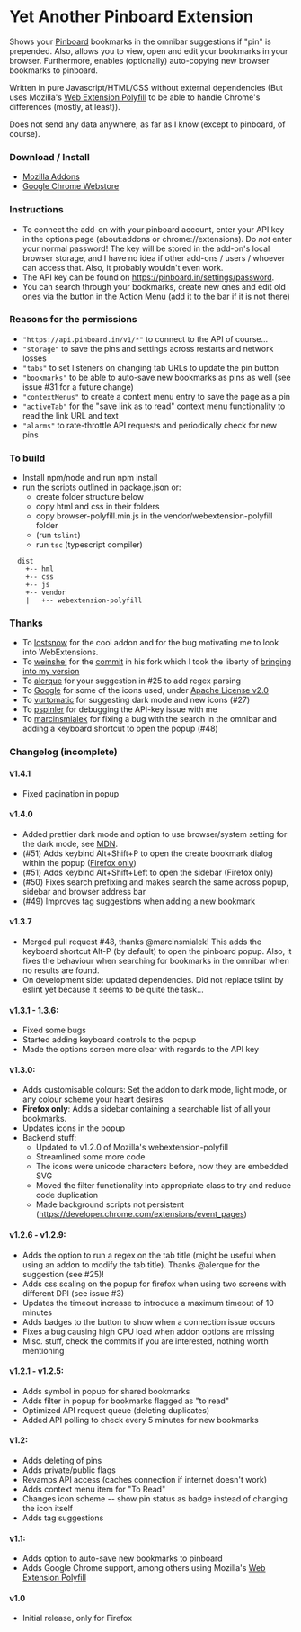 # Yet Another Pinboard Extension
Shows your [Pinboard](https://pinboard.in) bookmarks in the omnibar suggestions if "pin" is prepended.
Also, allows you to view, open and edit your bookmarks in your browser.
Furthermore, enables (optionally) auto-copying new browser bookmarks to pinboard.

Written in pure Javascript/HTML/CSS without external dependencies (But uses Mozilla's [Web Extension Polyfill](https://github.com/mozilla/webextension-polyfill) to be able to handle Chrome's differences (mostly, at least)). 

Does not send any data anywhere, as far as I know (except to pinboard, of course).

### Download / Install
* [Mozilla Addons](https://addons.mozilla.org/en-US/firefox/addon/yet-another-pinboard-extension/)
* [Google Chrome Webstore](https://chrome.google.com/webstore/detail/yet-another-pinboard-exte/dbjklnfejfpbamlcgcpmclkhbodmmbko)

### Instructions
* To connect the add-on with your pinboard account, enter your API key in the options page (about:addons or chrome://extensions). Do *not* enter your normal password! The key will be stored in the add-on's local browser storage, and I have no idea if other add-ons / users / whoever can access that. Also, it probably wouldn't even work.
* The API key can be found on https://pinboard.in/settings/password.
* You can search through your bookmarks, create new ones and edit old ones via the button in the Action Menu (add it to the bar if it is not there)

### Reasons for the permissions
* `"https://api.pinboard.in/v1/*"` to connect to the API of course...
* `"storage"` to save the pins and settings across restarts and network losses
* `"tabs"` to set listeners on changing tab URLs to update the pin button
* `"bookmarks"` to be able to auto-save new bookmarks as pins as well (see issue #31 for a future change)
* `"contextMenus"` to create a context menu entry to save the page as a pin
* `"activeTab"` for the "save link as to read" context menu functionality to read the link URL and text
* `"alarms"` to rate-throttle API requests and periodically check for new pins

### To build
* Install npm/node and run npm install
* run the scripts outlined in package.json or:
  * create folder structure below
  * copy html and css in their folders
  * copy browser-polyfill.min.js in the vendor/webextension-polyfill folder
  * (run `tslint`)
  * run `tsc` (typescript compiler)
```
  dist
    +-- hml
    +-- css
    +-- js
    +-- vendor
    |   +-- webextension-polyfill
  ```
### Thanks
* To [lostsnow](https://github.com/lostsnow/pinboard-firefox) for the cool addon and for the bug motivating me to look into WebExtensions.
* To [weinshel](https://github.com/weinshel) for the [commit](https://github.com/seeba8/yet-another-pinboard-extension/commit/3a2c969389d40c357646d0ce97a4425a737c31c6) in his fork which I took the liberty of [bringing into my version](https://github.com/seeba8/yet-another-pinboard-extension/commit/d285bf935facea7a397bab503256e24f1a45c257)
* To [alerque](https://github.com/alerque) for your suggestion in #25 to add regex parsing
* To [Google](https://material.io/icons) for some of the icons used, under [Apache License v2.0](https://www.apache.org/licenses/LICENSE-2.0)
* To [vurtomatic](https://github.com/vurtomatic) for suggesting dark mode and new icons (#27)
* To [pspinler](https://github.com/pspinler) for debugging the API-key issue with me
* To [marcinsmialek](https://github.com/marcinsmialek) for fixing a bug with the search in the omnibar and adding a keyboard shortcut to open the popup (#48)

### Changelog (incomplete)
#### v1.4.1
- Fixed pagination in popup

#### v1.4.0
- Added prettier dark mode and option to use browser/system setting for the dark mode, see [MDN](https://developer.mozilla.org/en-US/docs/Web/CSS/@media/prefers-color-scheme).
- (#51) Adds keybind Alt+Shift+P to open the create bookmark dialog within the popup ([Firefox only](https://developer.mozilla.org/en-US/docs/Mozilla/Add-ons/WebExtensions/API/browserAction/openPopup))
- (#51) Adds keybind Alt+Shift+Left to open the sidebar (Firefox only)
- (#50) Fixes search prefixing and makes search the same across popup, sidebar and browser address bar
- (#49) Improves tag suggestions when adding a new bookmark 

#### v1.3.7
* Merged pull request #48, thanks @marcinsmialek! This adds the keyboard shortcut Alt-P (by default) to open the pinboard popup. Also, it fixes the behaviour when searching for bookmarks in the omnibar when no results are found.
* On development side: updated dependencies. Did not replace tslint by eslint yet because it seems to be quite the task...

#### v1.3.1 - 1.3.6:
* Fixed some bugs
* Started adding keyboard controls to the popup
* Made the options screen more clear with regards to the API key

#### v1.3.0:
* Adds customisable colours: Set the addon to dark mode, light mode, or any colour scheme your heart desires
* **Firefox only**: Adds a sidebar containing a searchable list of all your bookmarks.
* Updates icons in the popup
* Backend stuff:
  * Updated to v1.2.0 of Mozilla's webextension-polyfill
  * Streamlined some more code
  * The icons were unicode characters before, now they are embedded SVG
  * Moved the filter functionality into appropriate class to try and reduce code duplication
  * Made background scripts not persistent (https://developer.chrome.com/extensions/event_pages)


#### v1.2.6 - v1.2.9:
* Adds the option to run a regex on the tab title (might be useful when using an addon to modify the tab title). Thanks @alerque for the suggestion (see #25)!
* Adds css scaling on the popup for firefox when using two screens with different DPI (see issue #3)
* Updates the timeout increase to introduce a maximum timeout of 10 minutes
* Adds badges to the button to show when a connection issue occurs
* Fixes a bug causing high CPU load when addon options are missing
* Misc. stuff, check the commits if you are interested, nothing worth mentioning

#### v1.2.1 - v1.2.5:
* Adds symbol in popup for shared bookmarks
* Adds filter in popup for bookmarks flagged as "to read"
* Optimized API request queue (deleting duplicates)
* Added API polling to check every 5 minutes for new bookmarks

#### v1.2: 
* Adds deleting of pins
* Adds private/public flags
* Revamps API access (caches connection if internet doesn't work)
* Adds context menu item for "To Read"
* Changes icon scheme -- show pin status as badge instead of changing the icon itself
* Adds tag suggestions

#### v1.1:
* Adds option to auto-save new bookmarks to pinboard
* Adds Google Chrome support, among others using Mozilla's [Web Extension Polyfill](https://github.com/mozilla/webextension-polyfill)

#### v1.0
* Initial release, only for Firefox
